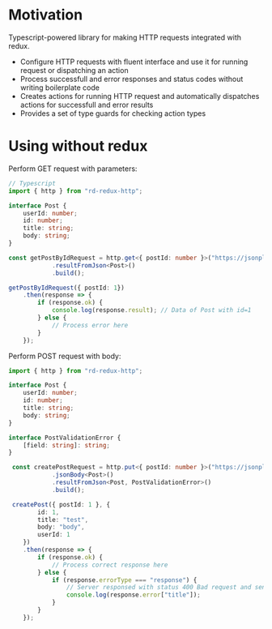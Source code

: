 # Motivation

Typescript-powered library for making HTTP requests integrated with redux.

* Configure HTTP requests with fluent interface and use it for running request or dispatching an action
* Process successfull and error responses and status codes without writing boilerplate code
* Creates actions for running HTTP request and automatically dispatches actions for successfull and error results
* Provides a set of type guards for checking action types


# Using without redux

Perform GET request with parameters:

``` typescript
// Typescript
import { http } from "rd-redux-http";

interface Post {
    userId: number;
    id: number;
    title: string;
    body: string;
}

const getPostByIdRequest = http.get<{ postId: number }>("https://jsonplaceholder.typicode.com/posts/:postId")
            .resultFromJson<Post>()
            .build();

getPostByIdRequest({ postId: 1})
    .then(response => {
        if (response.ok) {
            console.log(response.result); // Data of Post with id=1 
        } else {
            // Process error here
        }
    });

```

Perform POST request with body: 

``` typescript
import { http } from "rd-redux-http";

interface Post {
    userId: number;
    id: number;
    title: string;
    body: string;
}

interface PostValidationError {
    [field: string]: string;
}

 const createPostRequest = http.put<{ postId: number }>("https://jsonplaceholder.typicode.com/posts/:postId")
            .jsonBody<Post>()
            .resultFromJson<Post, PostValidationError>()
            .build();

 createPost({ postId: 1 }, {
        id: 1,
        title: "test",
        body: "body",
        userId: 1
    })
    .then(response => {
        if (response.ok) {
            // Process correct response here
        } else {
            if (response.errorType === "response") {
                // Server responsed with status 400 Bad request and sent validation errors in body
                console.log(response.error["title"]);
            }
        }
    });

```